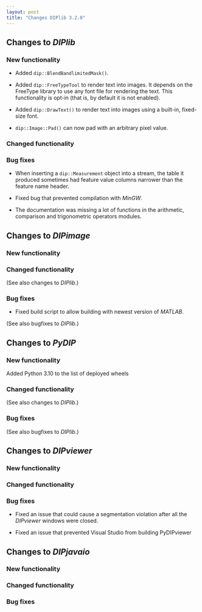 ```yaml
---
layout: post
title: "Changes DIPlib 3.2.0"
---
```


## Changes to *DIPlib*

### New functionality

- Added `dip::BlendBandlimitedMask()`.

- Added `dip::FreeTypeTool` to render text into images. It depends on the FreeType library to use any font file
  for rendering the text. This functionality is opt-in (that is, by default it is not enabled).

- Added `dip::DrawText()` to render text into images using a built-in, fixed-size font.

- `dip::Image::Pad()` can now pad with an arbitrary pixel value.

### Changed functionality

### Bug fixes

- When inserting a `dip::Measurement` object into a stream, the table it produced sometimes had feature value columns
  narrower than the feature name header.

- Fixed bug that prevented compilation with *MinGW*.

- The documentation was missing a lot of functions in the arithmetic, comparison and trigonometric operators modules.



## Changes to *DIPimage*

### New functionality

### Changed functionality

(See also changes to *DIPlib*.)

### Bug fixes

- Fixed build script to allow building with newest version of *MATLAB*.

(See also bugfixes to *DIPlib*.)




## Changes to *PyDIP*

### New functionality

Added Python 3.10 to the list of deployed wheels

### Changed functionality

(See also changes to *DIPlib*.)

### Bug fixes

(See also bugfixes to *DIPlib*.)




## Changes to *DIPviewer*

### New functionality

### Changed functionality

### Bug fixes

- Fixed an issue that could cause a segmentation violation after all the *DIPviewer* windows were closed.

- Fixed an issue that prevented Visual Studio from building PyDIPviewer


## Changes to *DIPjavaio*

### New functionality

### Changed functionality

### Bug fixes

